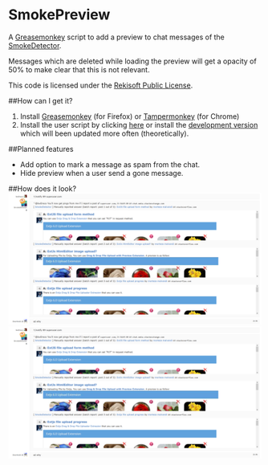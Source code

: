 SmokePreview
============

A [Greasemonkey](https://addons.mozilla.org/firefox/addon/greasemonkey/) script
to add a preview to chat messages of the [SmokeDetector](https://github.com/Charcoal-SE/SmokeDetector).

Messages which are deleted while loading the preview will get a opacity of 50%
to make clear that this is not relevant.

This code is licensed under the [Rekisoft Public License](http://www.rekisoft.eu/licenses/rkspl.html).

##How can I get it?

1. Install [Greasemonkey](https://addons.mozilla.org/firefox/addon/greasemonkey/) (for Firefox) or 
   [Tampermonkey](https://chrome.google.com/webstore/detail/tampermonkey/dhdgffkkebhmkfjojejmpbldmpobfkfo)
   (for Chrome)
2. Install the user script by clicking [here](https://github.com/rekire/SmokePreview/raw/master/SmokePreview.user.js)
   or install the [development version](https://github.com/rekire/SmokePreview/raw/develop/SmokePreview.user.js)
   which will been updated more often (theoretically).

##Planned features
- Add option to mark a message as spam from the chat.
- Hide preview when a user send a gone message.

##How does it look?
![Preview](screenshot1.png)
![A deleted post](screenshot1.png)


